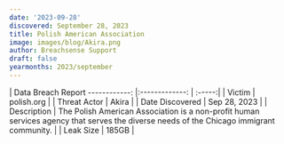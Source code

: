 ```yaml
---
date: '2023-09-28'
discovered: September 28, 2023
title: Polish American Association
image: images/blog/Akira.png
author: Breachsense Support
draft: false
yearmonths: 2023/september
---
```



| Data Breach Report
------------:     |:-------------:    | :-----:|
| Victim      | polish.org      | 
| Threat Actor      | Akira      | 
| Date Discovered      | Sep 28, 2023      | 
| Description      | The Polish American Association is a non-profit human services agency that serves the diverse needs of the Chicago immigrant community.      | 
| Leak Size      | 185GB      | 

